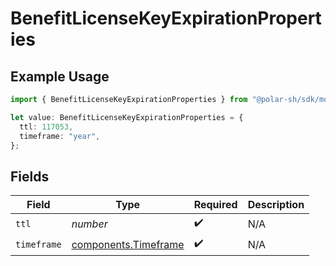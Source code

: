 # BenefitLicenseKeyExpirationProperties

## Example Usage

```typescript
import { BenefitLicenseKeyExpirationProperties } from "@polar-sh/sdk/models/components/benefitlicensekeyexpirationproperties.js";

let value: BenefitLicenseKeyExpirationProperties = {
  ttl: 117053,
  timeframe: "year",
};
```

## Fields

| Field                                                        | Type                                                         | Required                                                     | Description                                                  |
| ------------------------------------------------------------ | ------------------------------------------------------------ | ------------------------------------------------------------ | ------------------------------------------------------------ |
| `ttl`                                                        | *number*                                                     | :heavy_check_mark:                                           | N/A                                                          |
| `timeframe`                                                  | [components.Timeframe](../../models/components/timeframe.md) | :heavy_check_mark:                                           | N/A                                                          |
